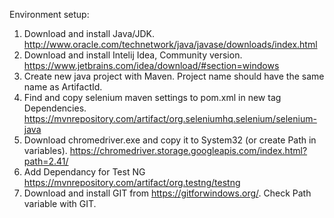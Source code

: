 Environment setup:
1.	Download and install Java/JDK. http://www.oracle.com/technetwork/java/javase/downloads/index.html 
2.	Download and install Intelij Idea, Community version. https://www.jetbrains.com/idea/download/#section=windows 
3.	Create new java project with Maven. Project name should have the same name as ArtifactId.
4.	Find and copy selenium maven settings to pom.xml in new tag Dependencies. https://mvnrepository.com/artifact/org.seleniumhq.selenium/selenium-java 
5.	Download chromedriver.exe and copy it to System32 (or create Path in variables). https://chromedriver.storage.googleapis.com/index.html?path=2.41/ 
6.  Add Dependancy for Test NG https://mvnrepository.com/artifact/org.testng/testng
7.  Download and install GIT from https://gitforwindows.org/. Check Path variable with GIT.